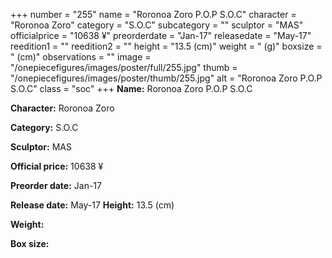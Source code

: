+++
number = "255"
name = "Roronoa Zoro P.O.P S.O.C"
character = "Roronoa Zoro"
category = "S.O.C"
subcategory = ""
sculptor = "MAS"
officialprice = "10638 ¥"
preorderdate = "Jan-17"
releasedate = "May-17"
reedition1 = ""
reedition2 = ""
height = "13.5 (cm)"
weight = " (g)"
boxsize = " (cm)"
observations = ""
image = "/onepiecefigures/images/poster/full/255.jpg"
thumb = "/onepiecefigures/images/poster/thumb/255.jpg"
alt = "Roronoa Zoro P.O.P S.O.C"
class = "soc"
+++
**Name:** Roronoa Zoro P.O.P S.O.C

**Character:** Roronoa Zoro

**Category:** S.O.C 

**Sculptor:** MAS

**Official price:** 10638 ¥

**Preorder date:** Jan-17

**Release date:** May-17
**Height:** 13.5 (cm)

**Weight:** 

**Box size:** 

